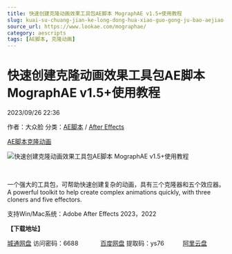 ```yaml
---
title: 快速创建克隆动画效果工具包AE脚本 MographAE v1.5+使用教程
slug: kuai-su-chuang-jian-ke-long-dong-hua-xiao-guo-gong-ju-bao-aejiao-ben-mographae-v1-5-shi-yong-jiao-cheng
source_url: https://www.lookae.com/mographae/
category: aescripts
tags: [AE脚本, 克隆动画]
---
```

# 快速创建克隆动画效果工具包AE脚本 MographAE v1.5+使用教程

2023/09/26 22:36

作者：大众脸
分类：[AE脚本](https://www.lookae.com/after-effects/aescripts/) / [After Effects](https://www.lookae.com/after-effects/)

[AE脚本](https://www.lookae.com/tag/ae%e8%84%9a%e6%9c%ac/)[克隆动画](https://www.lookae.com/tag/%e5%85%8b%e9%9a%86%e5%8a%a8%e7%94%bb/)

![快速创建克隆动画效果工具包AE脚本 MographAE v1.5+使用教程](https://www.lookae.com/wp-content/uploads/2023/06/MographAE.jpg "快速创建克隆动画效果工具包AE脚本 MographAE v1.5+使用教程-LookAE.com")

[﻿](https://cloud.video.taobao.com//play/u/705956171/p/1/e/6/t/1/413259540875.mp4)

一个强大的工具包，可帮助快速创建复杂的动画，具有三个克隆器和五个效应器。A powerful toolkit to help create complex animations quickly, with three cloners and five effectors.

支持Win/Mac系统：Adobe After Effects 2023，2022

**【下载地址】**

[城通网盘](https://url70.ctfile.com/f/2827370-946743294-13dd62?p=4431) 访问密码：6688             [百度网盘](https://pan.baidu.com/s/1iqudqU_K5HmM8P2KHYghsg?pwd=ys76) 提取码：ys76           [阿里云盘](https://www.aliyundrive.com/s/MquwnBYaNbm)
